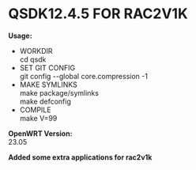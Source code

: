 # QSDK12.4.5 FOR RAC2V1K 
 
**Usage:** 
* WORKDIR  
  cd qsdk
* SET GIT CONFIG  
  git config --global core.compression -1 
* MAKE SYMLINKS  
  make package/symlinks  
  make defconfig
* COMPILE  
  make V=99
  
**OpenWRT Version:**  
23.05 

**Added some extra applications for rac2v1k**
